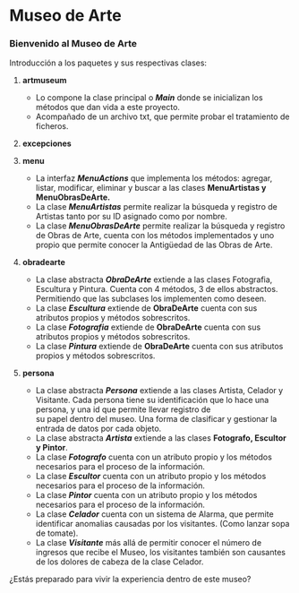 # Museo de Arte 

### Bienvenido al Museo de Arte

Introducción a los paquetes y sus respectivas clases: 
1. **artmuseum**
   * Lo compone la clase principal o **_Main_** donde se inicializan los métodos que dan vida a este proyecto.
   * Acompañado de un archivo txt, que permite probar el tratamiento de ficheros.
   
2. **excepciones**
   
3. **menu**
    * La interfaz **_MenuActions_** que implementa los métodos: agregar, listar, modificar, eliminar y buscar a las  clases **MenuArtistas y MenuObrasDeArte.**
    * La clase **_MenuArtistas_** permite realizar la búsqueda y registro de Artistas tanto por su ID asignado como por nombre.
    * La clase **_MenuObrasDeArte_** permite realizar la búsqueda y registro de Obras de Arte, cuenta con los métodos implementados y uno propio que permite conocer la Antigüedad de las Obras de Arte.
   
4. **obradearte**
    * La clase abstracta **_ObraDeArte_** extiende a las clases Fotografia, Escultura y Pintura. Cuenta con 4 métodos, 3 de ellos abstractos. Permitiendo que las subclases los implementen como  deseen.
    * La clase **_Escultura_** extiende de **ObraDeArte** cuenta con sus atributos propios y métodos sobrescritos.
    * La clase **_Fotografia_** extiende de **ObraDeArte** cuenta con sus atributos propios y métodos sobrescritos.
    * La clase **_Pintura_** extiende de **ObraDeArte** cuenta con sus atributos propios y métodos sobrescritos.
   
5. **persona**
    * La clase abstracta **_Persona_** extiende a las clases Artista, Celador y Visitante. Cada persona tiene su identificación que lo hace una persona, y una id que permite llevar registro de  
   su papel dentro del museo. Una forma de clasificar y gestionar la entrada de datos por cada objeto. 
    * La clase abstracta **_Artista_** extiende a las clases **Fotografo, Escultor y Pintor**.
    * La clase **_Fotografo_** cuenta con un atributo propio y los métodos necesarios para el proceso de la información.
    * La clase **_Escultor_** cuenta con un atributo propio y los métodos necesarios para el proceso de la información.
    * La clase **_Pintor_** cuenta con un atributo propio y los métodos necesarios para el proceso de la información.
    * La clase **_Celador_** cuenta con un sistema de Alarma, que permite identificar anomalias causadas por los visitantes. (Como lanzar sopa de tomate).
    * La clase **_Visitante_** más allá de permitir conocer el número de ingresos que recibe el Museo, los visitantes también son causantes de los dolores de cabeza de la clase Celador. 
   

¿Estás preparado para vivir la experiencia dentro de este museo? 
